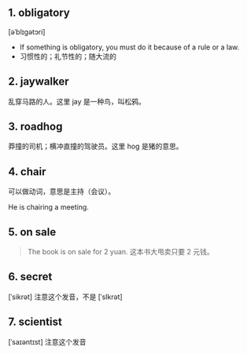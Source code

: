 
## 1. obligatory

[əˈblɪgətɔri] 

- If something is obligatory, you must do it because of a rule or a law.
- 习惯性的；礼节性的；随大流的

## 2. jaywalker

乱穿马路的人。这里 jay 是一种鸟，叫松鸦。

## 3. roadhog

莽撞的司机；横冲直撞的驾驶员。这里 hog 是猪的意思。

## 4. chair

可以做动词，意思是主持（会议）。

He is chairing a meeting.

## 5. on sale

> The book is on sale for 2 yuan.
> 这本书大甩卖只要 2 元钱。

## 6. secret

[ˈsikrət] 注意这个发音，不是 [ˈsIkrət]

## 7. scientist

[ˈsaɪəntɪst] 注意这个发音





